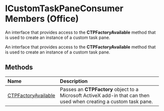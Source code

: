 
# ICustomTaskPaneConsumer Members (Office)
An interface that provides access to the  **CTPFactoryAvailable** method that is used to create an instance of a custom task pane.

An interface that provides access to the  **CTPFactoryAvailable** method that is used to create an instance of a custom task pane.


## Methods



|**Name**|**Description**|
|:-----|:-----|
|[CTPFactoryAvailable](b4fd5ea5-5cad-0c48-0538-855f94fb65c9.md)|Passes an  **CTPFactory** object to a Microsoft ActiveX add-in that can then used when creating a custom task pane.|
